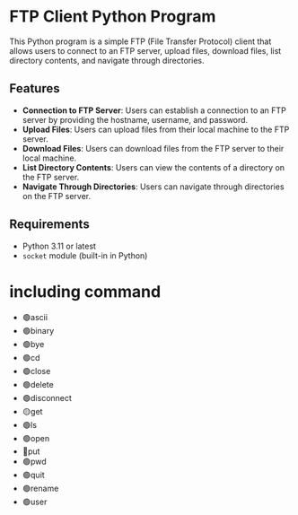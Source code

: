 # FTP Client Python Program

This Python program is a simple FTP (File Transfer Protocol) client that allows users to connect to an FTP server, upload files, download files, list directory contents, and navigate through directories.

## Features

- **Connection to FTP Server**: Users can establish a connection to an FTP server by providing the hostname, username, and password.
- **Upload Files**: Users can upload files from their local machine to the FTP server.
- **Download Files**: Users can download files from the FTP server to their local machine.
- **List Directory Contents**: Users can view the contents of a directory on the FTP server.
- **Navigate Through Directories**: Users can navigate through directories on the FTP server.

## Requirements

- Python 3.11 or latest
- `socket` module (built-in in Python)

# including command
- 🟢ascii
- 🟢binary
- 🟢bye
- 🟢cd
- 🟢close
- 🟢delete
- 🟢disconnect
- 🟡get
- 🟢ls
- 🟢open
- 🔴put
- 🟢pwd
- 🟢quit
- 🟢rename
- 🟢user
